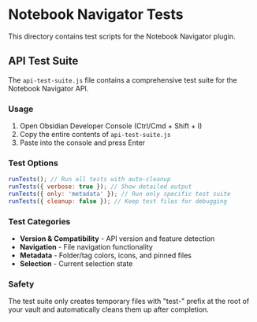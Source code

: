 # Notebook Navigator Tests

This directory contains test scripts for the Notebook Navigator plugin.

## API Test Suite

The `api-test-suite.js` file contains a comprehensive test suite for the Notebook Navigator API.

### Usage

1. Open Obsidian Developer Console (Ctrl/Cmd + Shift + I)
2. Copy the entire contents of `api-test-suite.js`
3. Paste into the console and press Enter

### Test Options

```javascript
runTests(); // Run all tests with auto-cleanup
runTests({ verbose: true }); // Show detailed output
runTests({ only: 'metadata' }); // Run only specific test suite
runTests({ cleanup: false }); // Keep test files for debugging
```

### Test Categories

- **Version & Compatibility** - API version and feature detection
- **Navigation** - File navigation functionality
- **Metadata** - Folder/tag colors, icons, and pinned files
- **Selection** - Current selection state

### Safety

The test suite only creates temporary files with "test-" prefix at the root of your vault and automatically cleans them
up after completion.
